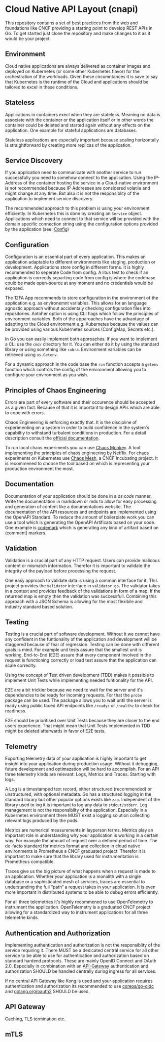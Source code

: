 # Cloud Native API Layout (cnapi)

This repository contains a set of best practices from the web and foundations
like CNCF providing a starting point to develop REST APIs in Go. To get started
just clone the repository and make changes to it as it would be your project.

## Environment

Cloud native applications are always delivered as container images and deployed
on Kubernetes (or some other Kubernetes flavor) for the orchestration of the
workloads. Given these circumntances it is save to say that Kubernetes is the
runtime of the Cloud and applications should be tailored to excel in these
conditions.

## Stateless

Applications in containers execl when they are stateless. Meaning no data is
associate with the container or the application itself or in other words the
container could be deleted and started again without any effects on the
application. One example for stateful applications are databases.

Stateless applications are especially important because scaling horizontally is
straightforward by creating more replicas of the application.

## Service Discovery

If you application need to communicate with another service to run successfully
you need to somehow connect to the application. Using the IP-Address of the
container hosting the service in a Cloud-native environment is not recommended
because IP-Addresses are considered volatile and might change at any time. But
also it is not the responsiblity of the application to implement service
discovery.

The recommended approach to this problem is using your environment efficiently.
In Kubernetes this is done by creating an `Service` object. Applications which
need to connect to that service will be provided with the domain specific
connection string using the configuration options provided by the application
(see: [Config](#configuration))

## Configuration

Configuration is an essential part of every application. This makes an
application adaptable to different environments like staging, production or
development. Applications store config in different forms. It is highly
recommended to seperate Code from config. A litus test to check if an
application is correctly separting code from config is where the codebase could
be made open-source at any moment and no credentials would be exposed.

The 12FA App recommends to store configuration in the environment of the
application e.g. as environemnt variables. This allows for an language agnostic
approach without accidentaly checking configuration files into repositories.
Antoher option is using CLI flags which follow the principles of environment
variables. Both of the apparoaches have the advantage of adapting to the Cloud
environment e.g. Kubernetes because the values can be provided using various
Kubernetes sources (ConfigMap, Secrets etc.).

In Go you can easily implement both approaches. If you want to implement a CLI
use the `cmd/` directory for it. You can either do it by using the standard
library or using something like `cobra`. Environment variables can be retrieved
using `os.Getenv`.

For a dynamic approach in the code base the `run` function accepts a `getenv`
function which controls the config of the environment allowing you to configure
your environment as you wish.

## Principles of Chaos Engineering

Errors are part of every software and their occurence should be accepted as a
given fact. Because of that it is important to design APIs which are able to
cope with errors.

Chaos Engineering is enforcing exactly that. It is the discipline of
experimenting on a system in order to build confidence in the system's
capabiltiy to withstand turbulent conditions in production. For a detail
description consult the
[official documentation](https://principlesofchaos.org/).

To run local chaos experiments you can use
[Chaos Monkey](https://github.com/Netflix/chaosmonkey). A tool implementing the
principles of chaos engineering by Netflix. For chaos experiments on Kubernetes
use [Chaos Mesh](https://chaos-mesh.org/), a CNCF Incubating project. It is
recommened to choose the tool based on which is representing your production
environment the most.

## Documentation

Documentation of your application should be done in a _as code_ manner. Write
the documentation in markdown or mdx to allow for easy processing and generation
of content like a documentations website. The documentation of the API resources
and endpoints are implemented using the OpenAPI Standard. To reduce the amount
of boilerplate work you can use a tool which is generating the OpenAPI
Artificats based on your code. One example is
[codemark](https://github.com/naivary/codemark) which is generating any kind of
artifact based on (comment) markers.

## Validation

Validation is a crucial part of any HTTP request. Users can provide malicous
content or mismatch information. Therefor it is important to validate the
integrity of the payload before processing the request.

One easy approach to validate data is using a common interface for it. This
project provides the `Validator` interface in `validator.go`. The validator
takes in a context and provides feedback of the validations in form of a map. If
the returned map is empty then the validation was successfull. Combining this
approach with a JSON Schema is allowing for the most flexibile and industry
standard based solution.

## Testing

Testing is a crucial part of software development. Without it we cannot have any
confident in the funtionality of the application and development will be
staggered because of fear of regression. Testing can be done with different
goals is mind. For example unit tests assure that the smallest unit is working,
End-to-End (E2E) assure that every component involved in the request is
functioning correctly or load test assure that the application can scale
correclty.

Using the concept of Test driven development (TDD) makes it possible to
implement Unit Tests while implementing needed funtionality for the API.

E2E are a bit trickier because we need to wait for the server and it's
dependencies to be ready for incoming requests. For that the `probe` package can
be used. The package allows you to wait until the server is ready using public
faced API endpoints like `/readyz` or `/healthz` to check for readiness.

E2E should be prioritised over Unit Tests because they are closer to the end
users experience. That might mean that Unit Tests implemented in TDD might be
deleted afterwards in favor of E2E tests.

## Telemetry

Exporting telemetry data of your application is highly important to get insight
into your application during production usage. Without it debugging, future
development and optimazation will be hard to accomplish. For an API three
telemetry kinds are relevant: Logs, Metrics and Traces. Starting with logs.

A Log is a timestamped text record, either structured (recommended) or
unstructured, with optional metadata. Go has a structured logging in the
standard library but other popular options exists like `zap`. Independent of the
library used to log it is important to log any data to `stdout/stderr`. Log
management is not the responsiblity of the application. Especially in a
Kubernetes environment there MUST exist a logging solution collecting relevant
logs produced by the pods.

Metrics are numerical measurements in layperson terms. Metrics play an important
role in understanding why your application is working in a certain way. For
example the amount of request over a defined period of time. The de-facto
standard for metrics format and collection in cloud native environments is
Prometheus a CNCF graduated project. Therefor it is important to make sure that
the library used for instrumentation is Prometheus compatible.

Traces give us the big picture of what happens when a request is made to an
application. Whether your application is a monolith with a single database or a
sophisticated mesh of services, traces are essential to understanding the full
“path” a request takes in your application. It is even more important in
distributed systems to be able to debug errors efficiently.

For all three telemetries it's highly recommened to use OpenTelemetry to
instrument the application. OpenTelemetry is a graduated CNCF project allowing
for a standardized way to instrument applications for all three telemetrie
kinds.

## Authentication and Authorization

Implementing authentication and authorization is not the responsiblity of the
service requiring it. There MUST be a dedicated central service for all other
service to be able to use for authentication and authorization based on standard
hardend protocols. These are mainly OpenID Connect and OAuth 2.0. Especially in
combination with an [API-Gateway](#api-gateway) authentication and authorization
SHOULD be handled centrally during ingress for all services.

If no central API Gateway like Kong is used and your application requires
authentication and authorization its recommended to use
[coreos/go-oidc](https://github.com/coreos/go-oidc) and
[golang.org/oauth2](https://pkg.go.dev/golang.org/x/oauth2) SHOULD be used.

## API Gateway

Caching, TLS termination etc.

## mTLS
